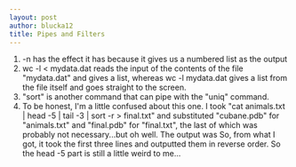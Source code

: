 ```yaml
---
layout: post
author: blucka12
title: Pipes and Filters
---
```


1. -n has the effect it has because it gives us a numbered list as the output
2. wc -l < mydata.dat reads the input of the contents of the file "mydata.dat" and gives a list, whereas wc -l mydata.dat gives a list from the file itself and goes straight to the screen.
3. "sort" is another command that can pipe with the "uniq" command.
4. To be honest, I'm a little confused about this one. I took "cat animals.txt | head -5 | tail -3 | sort -r > final.txt" and substituted "cubane.pdb" for "animals.txt" and "final.pdb" for "final.txt", the last of which was probably not necessary...but oh well. The output was <imgur screenshot file> So, from what I got, it took the first three lines and outputted them in reverse order. So the head -5 part is still a little weird to me...

